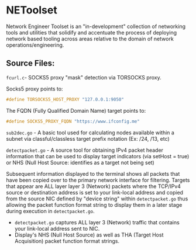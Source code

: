 # NEToolset
Network Engineer Toolset is an "in-development" collection of networking tools and utilities that solidify and accentuate the process of deploying network based tooling across areas relative to the domain of network operations/engineering.

## Source Files:
`fcurl.c`- SOCKS5 proxy "mask" detection via TORSOCKS proxy.

Socks5 proxy points to:
```C
#define TORSOCKS5_HOST_PROXY "127.0.0.1:9050"
```

The FQDN (Fully Qualified Domain Name) target points to:
```C
#define SOCKS5_PROXY_FQDN "https://www.ifconfig.me"
```

`sub2dec.go` - A basic tool used for calculating nodes available within a subnet via classful/classless target prefix notation (Ex: /24, /13, etc)

`detectpacket.go` - A source tool for obtaining IPv4 packet header information that can be used to display target indicators (via setHost = true) or NHS (Null Host Source: identifies as a target not being set)

Subsequent information displayed to the terminal shows all packets that have been copied over to the primary network interface for filtering. Targets that appear are ALL layer layer 3 (Network) packets where the TCP/IPv4 source or destination address is set to your link-local address and copied from the source NIC defined by "device string" within `detectpacket.go` thus allowing the packet function format string to display them in a later stage during execution in `detectpacket.go`.
* `detectpacket.go` captures ALL layer 3 (Network) traffic that contains your link-local address sent to NIC.
* Display's NHS (Null Host Source) as well as THA (Target Host Acquisition) packet function format strings.
